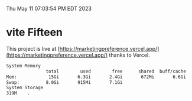 Thu May 11 07:03:54 PM EDT 2023

# vite Fifteen


This project is live at [https://marketingpreference.vercel.app/](https://marketingpreference.vercel.app/) thanks to Vercel.

```bash
System Memory
               total        used        free      shared  buff/cache   available
Mem:            15Gi       6.3Gi       2.4Gi       672Mi       6.6Gi       8.0Gi
Swap:          8.0Gi       915Mi       7.1Gi
System Storage
319M	.
